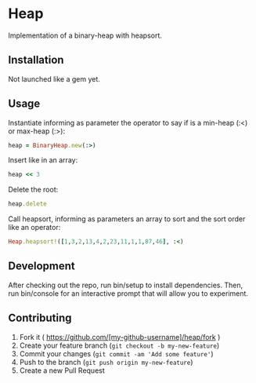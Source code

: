 # Heap
Implementation of a binary-heap with heapsort.

## Installation
Not launched like a gem yet.

## Usage
Instantiate informing as parameter the operator to say if is a min-heap (:<) or max-heap (:>):

```ruby
heap = BinaryHeap.new(:>)
```

Insert like in an array:

```ruby
heap << 3
```

Delete the root:

```ruby
heap.delete
```

Call heapsort, informing as parameters an array to sort and the sort order like an operator:

```ruby
Heap.heapsort!([1,3,2,13,4,2,23,11,1,1,87,46], :<)
```

## Development
After checking out the repo, run bin/setup to install dependencies. Then, run bin/console for an interactive prompt that will allow you to experiment.

## Contributing
1. Fork it ( https://github.com/[my-github-username]/heap/fork )
2. Create your feature branch (`git checkout -b my-new-feature`)
3. Commit your changes (`git commit -am 'Add some feature'`)
4. Push to the branch (`git push origin my-new-feature`)
5. Create a new Pull Request
